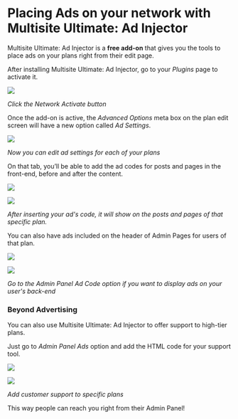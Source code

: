 # Placing Ads on your network with Multisite Ultimate: Ad Injector

Multisite Ultimate: Ad Injector is a **free add-on** that gives you the tools to place ads on your plans right from their edit page.

After installing Multisite Ultimate: Ad Injector, go to your _Plugins_ page to activate it.

![](https://wp-ultimo-space.fra1.cdn.digitaloceanspaces.com/hs-file-KgDegqpbeb.png)

_Click the Network Activate button_

Once the add-on is active, the _Advanced Options_ meta box on the plan edit screen will have a new option called _Ad Settings_.

![](https://wp-ultimo-space.fra1.cdn.digitaloceanspaces.com/hs-file-DA7Z84yQTu.png)

_Now you can edit ad settings for each of your plans_

On that tab, you’ll be able to add the ad codes for posts and pages in the front-end, before and after the content.

![](https://wp-ultimo-space.fra1.cdn.digitaloceanspaces.com/hs-file-Rw9wObGUEN.png)

![](https://wp-ultimo-space.fra1.cdn.digitaloceanspaces.com/hs-file-1TKkWh8qoF.png)

_After inserting your ad's code, it will show on the posts and pages of that specific plan._

You can also have ads included on the header of Admin Pages for users of that plan.

![](https://wp-ultimo-space.fra1.cdn.digitaloceanspaces.com/hs-file-kdpwvfMgTp.png)

![](https://wp-ultimo-space.fra1.cdn.digitaloceanspaces.com/hs-file-1CPGJZn3km.png)

_Go to the Admin Panel Ad Code option if you want to display ads on your user's back-end_

### Beyond Advertising

You can also use Multisite Ultimate: Ad Injector to offer support to high-tier plans.

Just go to _Admin Panel Ads_ option and add the HTML code for your support tool.

![](https://wp-ultimo-space.fra1.cdn.digitaloceanspaces.com/hs-file-hnOhLc8s8i.png)

![](https://wp-ultimo-space.fra1.cdn.digitaloceanspaces.com/hs-file-09wylykj5l.png)

_Add customer support to specific plans_

This way people can reach you right from their Admin Panel!

